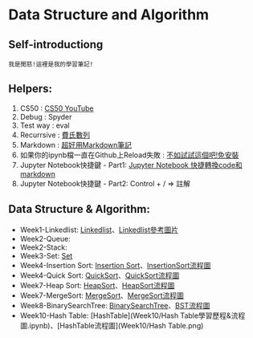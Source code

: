 # Data Structure and Algorithm

## Self-introductiong
    我是閔慈!這裡是我的學習筆記!


## Helpers:
1. CS50 : [CS50 YouTube](https://www.youtube.com/channel/UCcabW7890RKJzL968QWEykA)
2. Debug : Spyder
3. Test way : eval
4. Recurrsive : [費氏數列](https://emn178.pixnet.net/blog/post/91987861)
5. Markdown : [超好用Markdown筆記](http://xianbai.me/learn-md/index.html) 
6. 如果你的ipynb檔一直在Github上Reload失敗 : [不如試試這個吧!免安裝](https://nbviewer.jupyter.org/) 
7. Jupyter Notebook快捷鍵 - Part1: [Jupyter Notebook 快捷轉換code和markdown](https://blog.csdn.net/qq_35423500/article/details/79565146)
8. Jupyter Notebook快捷鍵 - Part2: Control + / => 註解
 
## Data Structure & Algorithm:
+ Week1-Linkedlist: [Linkedlist](Week1/Linkedlist.ipynb)、[Linkedlist參考圖片](Week1/Linked-list1.png)
+ Week2-Queue:
+ Week2-Stack:
+ Week3-Set: [Set](https://github.com/mandy331/Data-Structure_PythonNote/blob/master/Week3/Set.py)
+ Week4-Insertion Sort: [Insertion Sort](https://github.com/mandy331/Data-Structure_PythonNote/blob/master/Week4/InsertionSort.py)、[InsertionSort流程圖](https://github.com/mandy331/Data-Structure_PythonNote/blob/master/Week4/Sort.png)
+ Week4-Quick Sort: [QuickSort](Week4/QuickSort.ipynb)、[QuickSort流程圖](https://github.com/mandy331/Data-Structure_PythonNote/blob/master/Week4/QuickSort.png)
+ Week7-Heap Sort: [HeapSort](https://github.com/mandy331/Data-Structure_PythonNote/blob/master/Week7/HeapSort%E6%B5%81%E7%A8%8B%E5%9C%96%26%E8%AA%AA%E6%98%8E2.ipynb)、[HeapSort流程圖](https://github.com/mandy331/Data-Structure_PythonNote/blob/master/Week7/HeapSort.png)
+ Week7-MergeSort: [MergeSort](https://github.com/mandy331/Data-Structure_PythonNote/blob/master/Week7/MergeSort%E6%B5%81%E7%A8%8B%E5%9C%96%26%E8%AA%AA%E6%98%8E2.ipynb)、[MergeSort流程圖](https://github.com/mandy331/Data-Structure_PythonNote/blob/master/Week7/MergeSort.png)
+ Week8-BinarySearchTree: [BinarySearchTree](Week8/BinarySearchTree.ipynb)、[BST流程圖](Week8/BinarySearchTree.png)
+ Week10-Hash Table: [HashTable](Week10/Hash Table學習歷程&流程圖.ipynb)、[HashTable流程圖](Week10/Hash Table.png)

